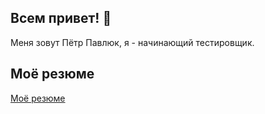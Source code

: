 ## Всем привет! 👋

Меня зовут Пётр Павлюк, я - начинающий тестировщик.

## Моё резюме

<a href="https://drive.google.com/file/d/1S2wYnLl6zSDpZFW2E6iVtehlHBTfW9Td/view?usp=sharing">Моё резюме</a>
<!--
**TheFrankieSuper/TheFrankieSuper** is a ✨ _special_ ✨ repository because its `README.md` (this file) appears on your GitHub profile.

Here are some ideas to get you started:

- 🔭 I’m currently working on ...
- 🌱 I’m currently learning ...
- 👯 I’m looking to collaborate on ...
- 🤔 I’m looking for help with ...
- 💬 Ask me about ...
- 📫 How to reach me: ...
- 😄 Pronouns: ...
- ⚡ Fun fact: ...
-->
